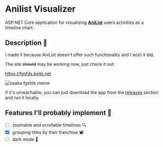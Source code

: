 # Anilist Visualizer

ASP.NET Core application for visualizing **[AniList](https://anilist.co)** users activities as a timeline chart.

## Description 📃

I made it because AniList doesn't offer such functionality and I wish it did.

The site ~~should~~ may be working now, just check it out:

https://fgsfds.bsite.net

![osaka fgsfds meme](https://i.imgur.com/CsI61y2.jpg)

If it's unreachable, you can just download the app from the [releases](https://github.com/bigchunguspng/anilist-visualizer/releases) section and run it locally.

## Features I'll probably implement 🔩

- [ ] zoomable and scrollable timelines 🔍
- [x] grouping titles by their franchise 📽
- [ ] dark mode 🌙

